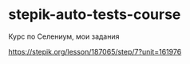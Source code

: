 # stepik-auto-tests-course
Курс по Селениум, мои задания

https://stepik.org/lesson/187065/step/7?unit=161976


